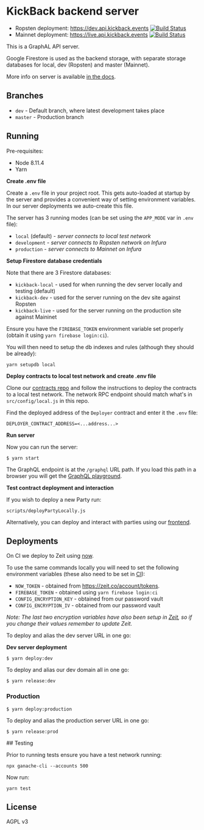 # KickBack backend server

* Ropsten deployment: https://dev.api.kickback.events [![Build Status](https://travis-ci.org/noblocknoparty/server.svg?branch=dev)](https://travis-ci.org/noblocknoparty/server)
* Mainnet deployment: https://live.api.kickback.events [![Build Status](https://travis-ci.org/noblocknoparty/server.svg?branch=master)](https://travis-ci.org/noblocknoparty/server)

This is a GraphAL API server.

Google Firestore is used as the backend storage, with separate storage databases for local, dev (Ropsten) and master (Mainnet).

More info on server is available [in the docs](https://github.com/noblocknoparty/docs/blob/master/BackendServer.md).

## Branches

* `dev` - Default branch, where latest development takes place
* `master` - Production branch

## Running

Pre-requisites:
  * Node 8.11.4
  * Yarn

**Create .env file**

Create a `.env` file in your project root. This gets auto-loaded at startup by
the server and provides a convenient way of setting environment variables.
In our server deployments we auto-create this file.

The server has 3 running modes (can be set using the `APP_MODE` var in `.env` file):

  * `local` (default) - _server connects to local test network_
  * `development` - _server connects to Ropsten network on Infura_
  * `production` - _server connects to Mainnet on Infura_

**Setup Firestore database credentials**

Note that there are 3 Firestore databases:

* `kickback-local` - used for when running the dev server locally and testing (default)
* `kickback-dev` - used for the server running on the dev site against Ropsten
* `kickback-live` - used for the server running on the production site against Maininet

Ensure you have the `FIREBASE_TOKEN` environment variable set properly (obtain
  it using `yarn firebase login:ci`).

You will then need to setup the db indexes and rules (although they should be already):

```shell
yarn setupdb local
```

**Deploy contracts to local test network and create .env file**

Clone our [contracts repo](https://github.com/noblocknoparty/contracts) and follow the instructions to deploy the
contracts to a local test network. The network RPC endpoint should match what's
in `src/config/local.js` in this repo.

Find the deployed address of the `Deployer` contract and enter it the `.env` file:

```
DEPLOYER_CONTRACT_ADDRESS=<...address...>
```

**Run server**

Now you can run the server:

```shell
$ yarn start
```

The GraphQL endpoint is at the `/graphql` URL path. If you load this path in a
browser you will get the [GraphQL playground](https://github.com/prisma/graphql-playground).

**Test contract deployment and interaction**

If you wish to deploy a new Party run:

```shell
scripts/deployPartyLocally.js
```

Alternatively, you can deploy and interact with parties using our [frontend](https://github.com/noblocknoparty/app).

## Deployments

On CI we deploy to Zeit using [now](https://zeit.co/docs/getting-started/five-minute-guide-to-now).

To use the same commands locally you will need to set the following environment
variables (these also need to be set in [CI](https://travis-ci.org/noblocknoparty/server/settings)):

* `NOW_TOKEN` - obtained from https://zeit.co/account/tokens.
* `FIREBASE_TOKEN` - obtained using `yarn firebase login:ci`
* `CONFIG_ENCRYPTION_KEY` - obtained from our password vault
* `CONFIG_ENCRYPTION_IV` - obtained from our password vault

_Note: The last two encryption variables have also been setup in [Zeit](https://zeit.co/docs/getting-started/secrets), so if you change their
values remember to update Zeit._

To deploy and alias the dev server URL in one go:

**Dev server deployment**

```shell
$ yarn deploy:dev
```

To deploy and alias our dev domain all in one go:

```shell
$ yarn release:dev
```

### Production

```shell
$ yarn deploy:production
```
To deploy and alias the production server URL in one go:

```shell
$ yarn release:prod
```

## Testing

Prior to running tests ensure you have a test network running:

```shell
npx ganache-cli --accounts 500
```

Now run:

```shell
yarn test
```

## License

AGPL v3
